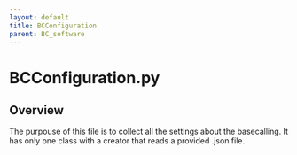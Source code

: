 ```yaml
---
layout: default
title: BCConfiguration
parent: BC_software
---
```


# BCConfiguration.py

## Overview
The purpouse of this file is to collect all the settings about the basecalling. It has only one class with a creator that reads a provided .json file.